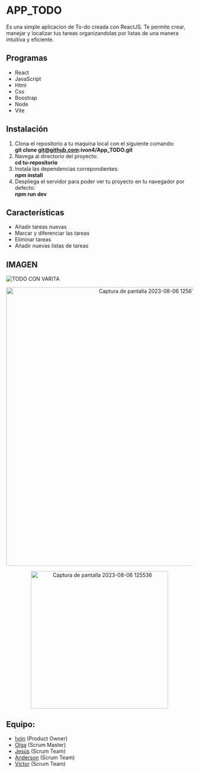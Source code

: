 # APP_TODO

Es una simple aplicacion de To-do creada con ReactJS. Te permite crear, manejar y localizar tus tareas organizandolas por listas de una manera intuitiva y eficiente.
## Programas
* React
* JavaScript
* Html
* Css
* Boostrap
* Node
* Vite

## Instalación

1. Clona el repositorio a tu maquina local con el siguiente comando:  
   **git clone git@github.com:ivon4/App_TODO.git**
2. Navega al directorio del proyecto:  
   **cd tu-repositorio**
3. Instala las dependencias correpondientes:  
   **npm install**
4. Despliega el servidor para poder ver tu proyecto en tu navegador por defecto:  
   **npm run dev**

## Características

- Añadir tareas nuevas
- Marcar y diferenciar las tareas
- Eliminar tareas
- Añadir nuevas listas de tareas
## IMAGEN 
 ![TODO CON VARITA](https://github.com/ivon4/App_TODO/assets/127293745/2a91319c-2913-43d0-bd58-e2491d9f94a3)

 <p align="center" >
<img width="750" alt="Captura de pantalla 2023-08-06 125612" src="https://github.com/ivon4/App_TODO/assets/127293745/c677f9b3-f488-4548-bba7-f1a4ae2942a2">


</p>
 <p align="center" >
<img width="370" alt="Captura de pantalla 2023-08-06 125536" src="https://github.com/ivon4/App_TODO/assets/127293745/25114ae8-6e20-447c-b148-483f2b1e0a2d">


</p>
 
## Equipo:


 + [Ivón](https://github.com/ivon4) (Product Owner)
 + [Olga](https://github.com/OldChatot) (Scrum Master)
 + [Jesús](https://github.com/JesCab29) (Scrum Team)
 + [Anderson](https://github.com/A3C2112) (Scrum Team)
 + [Víctor](https://github.com/oliverio89) (Scrum Team)
